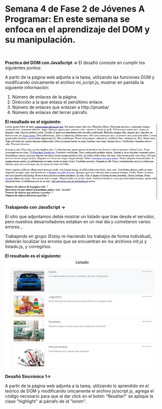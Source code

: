 <h1>Semana 4 de Fase 2 de Jóvenes A Programar: En este semana se enfoca en el aprendizaje del DOM y su manipulación.</h1> <br>

<strong> Practica del DOM con JavaScript -> </strong> El desafió consiste en cumplir los siguientes puntos: <br>

A partir de la página web adjunta a la tarea, utilizando las funciones DOM y modificando únicamente el archivo mi_script.js, mostrar en pantalla la siguiente información: <br>

<ol>
    <li>Número de enlaces de la página.</li>
    <li>Dirección a la que enlaza el penúltimo enlace.</li>
    <li>Número de enlaces que enlazan a http://prueba/</li>
    <li>Número de enlaces del tercer párrafo.</li>
</ol>

<strong> El resultado es el siguiente: </strong> <img src="Practica_DOM/resultados1.jpg"> <br>

<strong> Trabajando con JavaScript -> </strong><br>

El sitio que adjuntamos debía mostrar un listado que trae desde el servidor, pero nuestros desarrolladores estaban en un mal día y cometieron varios errores…

Trabajando en grupo (Estoy re-haciendo los trabajos de forma individual), deberán localizar los errores que se encuentran en los archivos init.js y listado.js, y corregirlos.

<strong> El resultado es el siguiente: </strong> <img src="Practica_js/resultado.jpg"><br>

<strong> Desafió Sincrónico 1-> </strong><br>

A partir de la página web adjunta a la tarea, utilizando lo aprendido en el teórico de DOM y modificando únicamente el archivo js/script.js, agrega el código necesario para que al dar click en el botón "Resaltar!" se aplique la clase "highlight" al párrafo de id "lorem". <br>